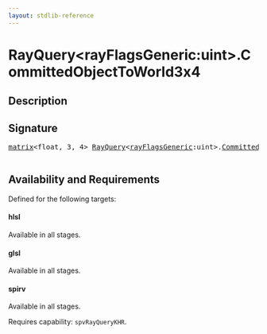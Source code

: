 ```yaml
---
layout: stdlib-reference
---
```


# RayQuery\<rayFlagsGeneric:uint\>\.CommittedObjectToWorld3x4

## Description





## Signature 

<pre>
<a href="/stdlib-reference/types/matrix/index" class="code_type">matrix</a>&lt;float, 3, 4&gt; <a href="/stdlib-reference/types/RayQuery/index" class="code_type">RayQuery</a>&lt;<a href="/stdlib-reference/types/RayQuery/index#typeparam-rayFlagsGeneric" class="code_var">rayFlagsGeneric</a>:uint&gt;.<a href="/stdlib-reference/types/RayQuery/CommittedObjectToWorld3x4">CommittedObjectToWorld3x4</a>();

</pre>

## Availability and Requirements

Defined for the following targets:

#### hlsl
Available in all stages.

#### glsl
Available in all stages.

#### spirv
Available in all stages.

Requires capability: `spvRayQueryKHR`.



